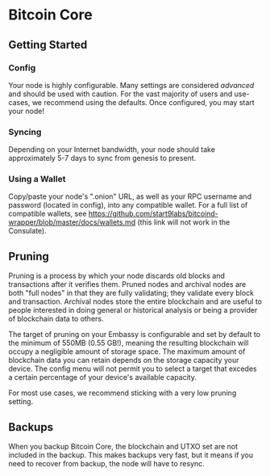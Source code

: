 # Bitcoin Core

## Getting Started

### Config

Your node is highly configurable. Many settings are considered _advanced_ and should be used with caution. For the vast majority of users and use-cases, we recommend using the defaults. Once configured, you may start your node!

### Syncing

Depending on your Internet bandwidth, your node should take approximately 5-7 days to sync from genesis to present.

### Using a Wallet

Copy/paste your node's ".onion" URL, as well as your RPC username and password (located in config), into any compatible wallet. For a full list of compatible wallets, see <a href="https://github.com/start9labs/bitcoind-wrapper/blob/master/docs/wallets.md" target="_blank">https://github.com/start9labs/bitcoind-wrapper/blob/master/docs/wallets.md</a> (this link will not work in the Consulate).

## Pruning

Pruning is a process by which your node discards old blocks and transactions after it verifies them. Pruned nodes and archival nodes are both "full nodes" in that they are fully validating; they validate every block and transaction. Archival nodes store the entire blockchain and are useful to people interested in doing general or historical analysis or being a provider of blockchain data to others. 

The target of pruning on your Embassy is configurable and set by default to the minimum of 550MB (0.55 GB!), meaning the resulting blockchain will occupy a negligible amount of storage space. The maximum amount of blockchain data you can retain depends on the storage capacity your device. The config menu will not permit you to select a target that excedes a certain percentage of your device's available capacity.

For most use cases, we recommend sticking with a very low pruning setting.

## Backups

When you backup Bitcoin Core, the blockchain and UTXO set are not included in the backup. This makes backups very fast, but it means if you need to recover from backup, the node will have to resync.
